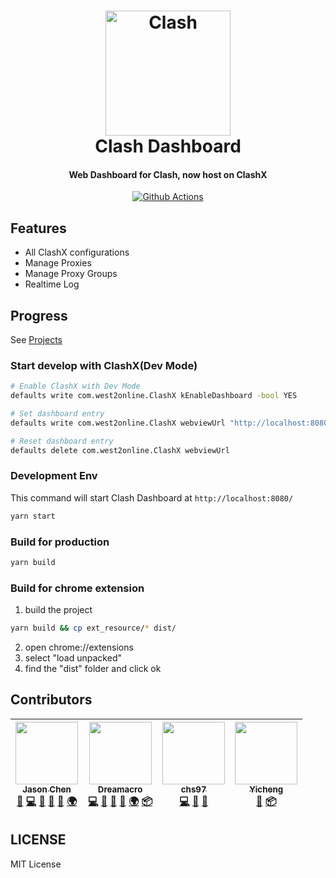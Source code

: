 <h1 align="center">
    <img src="https://github.com/Dreamacro/clash/raw/master/docs/logo.png" alt="Clash" width="200">
    <br>
    Clash Dashboard
    <br>
</h1>

<h4 align="center">Web Dashboard for Clash, now host on ClashX</h4>

<p align="center">
    <a href="https://github.com/Dreamacro/clash-dashboard/actions">
        <img src="https://img.shields.io/github/workflow/status/Dreamacro/clash-dashboard/Deploy?style=flat-square" alt="Github Actions">
    </a>
</p>

## Features

  - All ClashX configurations
  - Manage Proxies
  - Manage Proxy Groups
  - Realtime Log

## Progress

See [Projects](https://github.com/Dreamacro/clash-dashboard/projects)

### Start develop with ClashX(Dev Mode)

```bash
# Enable ClashX with Dev Mode
defaults write com.west2online.ClashX kEnableDashboard -bool YES

# Set dashboard entry
defaults write com.west2online.ClashX webviewUrl "http://localhost:8080/"

# Reset dashboard entry
defaults delete com.west2online.ClashX webviewUrl
```

### Development Env

This command will start Clash Dashboard at `http://localhost:8080/`

```bash
yarn start
```

### Build for production

```bash
yarn build
```

### Build for chrome extension

1. build the project

```bash
yarn build && cp ext_resource/* dist/
```

2. open chrome://extensions
3. select "load unpacked"
4. find the "dist" folder and click ok

## Contributors

<!-- ALL-CONTRIBUTORS-LIST:START - Do not remove or modify this section -->
<!-- prettier-ignore -->
| [<img src="https://avatars2.githubusercontent.com/u/3380894?v=4" width="100px;"/><br /><sub><b>Jason Chen</b></sub>](https://ijason.cc)<br />[🎨](#design-jas0ncn "Design") [💻](https://github.com/Dreamacro/clash-dashboard/commits?author=jas0ncn "Code") [🐛](https://github.com/Dreamacro/clash-dashboard/issues?q=author%3Ajas0ncn "Bug reports") [🤔](#ideas-jas0ncn "Ideas, Planning, & Feedback") [👀](#review-jas0ncn "Reviewed Pull Requests") [🌍](#translation-jas0ncn "Translation") | [<img src="https://avatars1.githubusercontent.com/u/8615343?v=4" width="100px;"/><br /><sub><b>Dreamacro</b></sub>](https://github.com/Dreamacro)<br />[💻](https://github.com/Dreamacro/clash-dashboard/commits?author=Dreamacro "Code") [🐛](https://github.com/Dreamacro/clash-dashboard/issues?q=author%3ADreamacro "Bug reports") [🤔](#ideas-Dreamacro "Ideas, Planning, & Feedback") [👀](#review-Dreamacro "Reviewed Pull Requests") [🌍](#translation-Dreamacro "Translation") [📦](#platform-Dreamacro "Packaging/porting to new platform") | [<img src="https://avatars1.githubusercontent.com/u/12679581?v=4" width="100px;"/><br /><sub><b>chs97</b></sub>](http://www.hs97.cn)<br />[💻](https://github.com/Dreamacro/clash-dashboard/commits?author=chs97 "Code") [🐛](https://github.com/Dreamacro/clash-dashboard/issues?q=author%3Achs97 "Bug reports") [👀](#review-chs97 "Reviewed Pull Requests") | [<img src="https://avatars3.githubusercontent.com/u/11733500?v=4" width="100px;"/><br /><sub><b>Yicheng</b></sub>](https://github.com/yichengchen)<br />[🤔](#ideas-yichengchen "Ideas, Planning, & Feedback") [📦](#platform-yichengchen "Packaging/porting to new platform") |
| :---: | :---: | :---: | :---: |

<!-- ALL-CONTRIBUTORS-LIST:END -->

## LICENSE

MIT License
